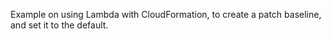 Example on using Lambda with CloudFormation, to create a patch baseline, and set it to the default.
